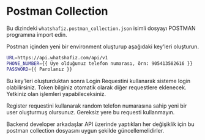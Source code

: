 # Postman Collection

Bu dizindeki `whatshafiz.postman_collection.json` isimli dosyayı  POSTMAN programına import edin.

Postman içinden yeni bir environment oluşturup aşağıdaki key'leri oluşturun.

```sh
URL=https://api.whatshafiz.com/api/v1
PHONE_NUMBER={{ Üye olduğunuz telefon numarası, örn: 905413582616 }}
PASSWORD={{ Parolanız }}
```

Bu key'leri oluşturduktan sonra Login Requestini kullanarak sisteme login olabilirsiniz.
Token bilginiz otomatik olarak diğer requestlere eklenecek. Yetkiniz olan işlemleri yapabileceksiniz.

Register requestini kullanarak random telefon numarasına sahip yeni bir user oluşturmuş olursunuz. Gereksiz yere bu requesti kullanmayın.

Backend developer arkadaşlar API üzerinde yaptıkları her değişiklik için bu postman collection dosyasını uygun şekilde güncellemelidirler.
